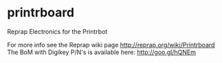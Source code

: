 printrboard
===========

Reprap Electronics for the Printrbot

For more info see the Reprap wiki page http://reprap.org/wiki/Printrboard
The BoM with Digikey P/N's is available here: http://goo.gl/hQNEm
